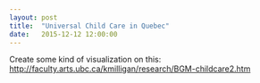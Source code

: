 ```yaml
---
layout: post
title:  "Universal Child Care in Quebec"
date:   2015-12-12 12:00:00
---
```


Create some kind of visualization on this:
http://faculty.arts.ubc.ca/kmilligan/research/BGM-childcare2.htm